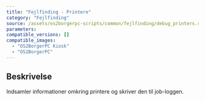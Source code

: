 ```yaml
---
title: "Fejlfinding - Printere"
category: "Fejlfinding"
source: /assets/os2borgerpc-scripts/common/fejlfinding/debug_printers.sh
parameters:
compatible_versions: []
compatible_images:
  - "OS2BorgerPC Kiosk"
  - "OS2BorgerPC"
---
```


## Beskrivelse
Indsamler informationer omkring printere og skriver den til job-loggen.